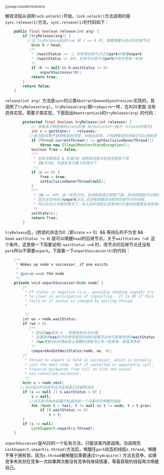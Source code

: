 <img src="https://gitee.com/gean_807/typora/raw/typora/uPic/image-20200811153811679.png" alt="image-20200811153811679" style="zoom:67%;" />



解锁流程从调用`lock.unlock()`开始，`lock.unlock()`方法调用的是`sync.release(1)`方法，`sync.release(1)`的代码如下：

```java
    public final boolean release(int arg) {
        if (tryRelease(arg)) {
          //当 tryRelease返回true 即 c == 0 时, 需要唤醒头结点的后继节点
            Node h = head;
           /**
            * 当waitStatus == -1 时说明后继节点正在park中需要unpark
            * 当waitStatus == 0时，后继节点是不会park的会在竞争一轮锁
            */
            if (h != null && h.waitStatus != 0)
                unparkSuccessor(h);
            return true;
        }
        return false;
    }
```



`release(int arg) `方法是`sync`的父类`AbstractQueuedSynchronizer`实现的，其调用了`tryRelease(arg)`，`tryRelease(arg)`跟`tryAquire`一样，在AQS里面 没有具体实现，需要子类实现，下面贴出`ReentrantLock`的`tryRelease(arg)` 的代码：

```java
        protected final boolean tryRelease(int releases) {
            // 获取本次释放锁后state的值 执行unlock时一般为 release的值为1
            int c = getState() - releases;
           //若当前线程不是拥有锁的线程，则抛出异常，只有拥有锁的线程才可以释放锁
            if (Thread.currentThread() != getExclusiveOwnerThread())
                throw new IllegalMonitorStateException();
            boolean free = false;
            /**
             * 若本次解锁后 c 的值为0 说明该线程已经完全释放了锁
             * 若c不为0，则是在多次重入的情况下
             */
            if (c == 0) {
                free = true;
                setExclusiveOwnerThread(null);
            }
            /**
             * 当c == 0时，这一步执行完，该线程就真正释放了锁，其他线程就可以拥有锁了,
             * 因为还没有执行unpark方法,还没有唤醒该线程的后继节点的线程，
             * 所以在非公平锁的情况下，未入队的线程比这等待队列里的线程更容易竞争到锁
             */
            setState(c);
            return free;
        }
```



`tryRelease`后，(若锁的状态为0（即`state` == 0）&& 等待队列不为空 && `head.waitStatus != 0`) 就可以唤醒`head`的后继节点。关于`waitStatues !=0 `这个条件，这里做一下简要说明: `waitStatus ==0` 时，改节点的后继节点还没有`park`所以不需要`unpark`。下面看一下`unparkSuccessor(h)`的代码：

```java
    /**
     * Wakes up node's successor, if one exists.
     *
     * @param node the node
     */
    private void unparkSuccessor(Node node) {
        /*
         * If status is negative (i.e., possibly needing signal) try
         * to clear in anticipation of signalling.  It is OK if this
         * fails or if status is changed by waiting thread.
         *

         */
        int ws = node.waitStatus;
        if (ws < 0)
           /**
            * 尝试将ws改为 0 ，即使失败也无所谓。 
            * 这里使用cas的方式修改是因为他的前置节点也可能修改他的waitStatus
            * 将ws更新为0的理由是让唤醒的线程可以多一轮竞争。提高竞争率
            */
            compareAndSetWaitStatus(node, ws, 0);
        /*
         * Thread to unpark is held in successor, which is normally
         * just the next node.  But if cancelled or apparently null,
         * traverse backwards from tail to find the actual
         * non-cancelled successor.
         */
        Node s = node.next;
       //当头结点的后继节点为空或者已经被取消时
        if (s == null || s.waitStatus > 0) {
            s = null;
           //从队尾开始向前遍历知道找到一个活着的可唤醒的线程
            for (Node t = tail; t != null && t != node; t = t.prev)
                if (t.waitStatus <= 0)
                    s = t;
        }
        if (s != null)
            LockSupport.unpark(s.thread);
    }
```



`unparkSuccessor`是AQS的一个私有方法，只能该类内部调用。当调用完`LockSupport.unpark(s.thread)`方法后，唤醒在`park`状态的线程`s.thread`。唤醒不等于拥有锁，因为`s.thread`被唤醒后需要通过`tryAcquire()` 方法去竞争，如果竞争失败则在竞争一次如果两次都没有竞争则继续阻塞，等着获取的线程再次唤醒自己。